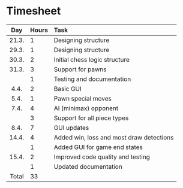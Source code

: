 # Timesheet

| Day | Hours | Task  |
| :----:|:-----| :-----|
| 21.3. | 1 | Designing structure |
| 29.3. | 1 | Designing structure |
| 30.3. | 2 | Initial chess logic structure |
| 31.3. | 3 | Support for pawns |
|       | 1 | Testing and documentation |
| 4.4.  | 2 | Basic GUI |
| 5.4.  | 1 | Pawn special moves |
| 7.4.  | 4 | AI (minimax) opponent |
|       | 3 | Support for all piece types |
| 8.4.  | 7 | GUI updates |
| 14.4. | 4 | Added win, loss and most draw detections |
|       | 1 | Added GUI for game end states |
| 15.4. | 2 | Improved code quality and testing |
|       | 1 | Updated documentation |
| Total | 33 | | 
